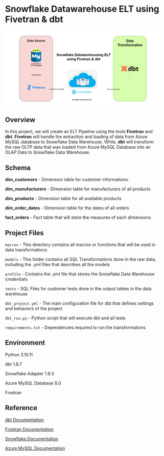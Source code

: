 # Snowflake Datawarehouse ELT using Fivetran & dbt

![Project Visualization](https://github.com/armielgonzzz/Data-Engineering-Project-Showcase/blob/main/snowflake_dbt_transform/snowflake_dbt_transform.gif)

## Overview

In this project, we will create an ELT Pipeline using the tools **Fivetran** and **dbt**. **Fivetran** will handle the extraction and loading of data from Azure MySQL database to Snowflake Data Warehouse. While, **dbt** will transform the raw OLTP data that was loaded from Azure MySQL Database into an OLAP Data to Snowflake Data Warehouse.

## Schema

**dim_customers** - Dimension table for customer informations.

**dim_manufacturers** - Dimension table for manufacturers of all products

**dim_products** - Dimension table for all available products

**dim_order_dates** - Dimension table for the dates of all orders

**fact_orders** - Fact table that will store the measures of each dimensions

## Project Files

```macros``` - This directory contains all macros or functions that will be used in data transformations

```models``` - This folder contains all SQL Transformations done in the raw data, including the .yml files that describes all the models

```profile``` - Contains the .yml file that stores the Snowflake Data Warehouse credentials

```tests``` - SQL Files for customer tests done in the output tables in the data warehouse

```dbt_project.yml``` - The main configuration file for dbt that defines settings and behaviors of the project

```dbt_run.py``` - Python script that will execute dbt and all tests

```requirements.txt``` - Dependencies required to run the transformations

## Environment

Python 3.10.11

dbt 1.8.7

Snowflake Adapter 1.8.3

Azure MySQL Database 8.0

Fivetran


## Reference

[dbt Documentation](https://docs.getdbt.com/docs/build/documentation)

[Fivetran Documentation](https://fivetran.com/docs/getting-started)

[Snowflake Documentation](https://docs.snowflake.com/)

[Azure MySQL Documentation](https://learn.microsoft.com/en-us/azure/mysql/)